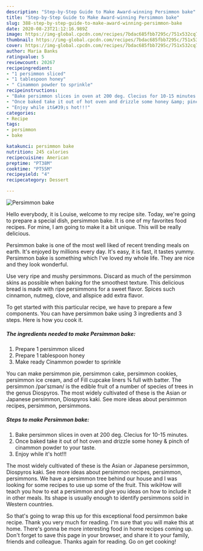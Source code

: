 ```yaml
---
description: "Step-by-Step Guide to Make Award-winning Persimmon bake"
title: "Step-by-Step Guide to Make Award-winning Persimmon bake"
slug: 388-step-by-step-guide-to-make-award-winning-persimmon-bake
date: 2020-08-23T21:12:16.989Z
image: https://img-global.cpcdn.com/recipes/7bdac685fbb7295c/751x532cq70/persimmon-bake-recipe-main-photo.jpg
thumbnail: https://img-global.cpcdn.com/recipes/7bdac685fbb7295c/751x532cq70/persimmon-bake-recipe-main-photo.jpg
cover: https://img-global.cpcdn.com/recipes/7bdac685fbb7295c/751x532cq70/persimmon-bake-recipe-main-photo.jpg
author: Maria Banks
ratingvalue: 5
reviewcount: 20267
recipeingredient:
- "1 persimmon sliced"
- "1 tablespoon honey"
- " Cinammon powder to sprinkle"
recipeinstructions:
- "Bake persimmon slices in oven at 200 deg. Clecius for 10-15 minutes."
- "Once baked take it out of hot oven and drizzle some honey &amp; pinch of cinammon powder to your taste."
- "Enjoy while it&#39;s hot!!!"
categories:
- Recipe
tags:
- persimmon
- bake

katakunci: persimmon bake 
nutrition: 245 calories
recipecuisine: American
preptime: "PT38M"
cooktime: "PT55M"
recipeyield: "4"
recipecategory: Dessert

---
```



![Persimmon bake](https://img-global.cpcdn.com/recipes/7bdac685fbb7295c/751x532cq70/persimmon-bake-recipe-main-photo.jpg)

Hello everybody, it is Louise, welcome to my recipe site. Today, we're going to prepare a special dish, persimmon bake. It is one of my favorites food recipes. For mine, I am going to make it a bit unique. This will be really delicious.

Persimmon bake is one of the most well liked of recent trending meals on earth. It's enjoyed by millions every day. It's easy, it is fast, it tastes yummy. Persimmon bake is something which I've loved my whole life. They are nice and they look wonderful.

Use very ripe and mushy persimmons. Discard as much of the persimmon skins as possible when baking for the smoothest texture. This delicious bread is made with ripe persimmons for a sweet flavor. Spices such cinnamon, nutmeg, clove, and allspice add extra flavor.


To get started with this particular recipe, we have to prepare a few components. You can have persimmon bake using 3 ingredients and 3 steps. Here is how you cook it.

<!--inarticleads1-->

##### The ingredients needed to make Persimmon bake:

1. Prepare 1 persimmon sliced
1. Prepare 1 tablespoon honey
1. Make ready  Cinammon powder to sprinkle


You can make persimmon pie, persimmon cake, persimmon cookies, persimmon ice cream, and of Fill cupcake liners ¾ full with batter. The persimmon /pərˈsɪmən/ is the edible fruit of a number of species of trees in the genus Diospyros. The most widely cultivated of these is the Asian or Japanese persimmon, Diospyros kaki. See more ideas about persimmon recipes, persimmon, persimmons. 

<!--inarticleads2-->

##### Steps to make Persimmon bake:

1. Bake persimmon slices in oven at 200 deg. Clecius for 10-15 minutes.
1. Once baked take it out of hot oven and drizzle some honey &amp; pinch of cinammon powder to your taste.
1. Enjoy while it&#39;s hot!!!


The most widely cultivated of these is the Asian or Japanese persimmon, Diospyros kaki. See more ideas about persimmon recipes, persimmon, persimmons. We have a persimmon tree behind our house and I was looking for some recipes to use up some of the fruit. This wikiHow will teach you how to eat a persimmon and give you ideas on how to include it in other meals. Its shape is usually enough to identify persimmons sold in Western countries. 

So that's going to wrap this up for this exceptional food persimmon bake recipe. Thank you very much for reading. I'm sure that you will make this at home. There's gonna be more interesting food in home recipes coming up. Don't forget to save this page in your browser, and share it to your family, friends and colleague. Thanks again for reading. Go on get cooking!
